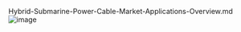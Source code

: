 Hybrid-Submarine-Power-Cable-Market-Applications-Overview.md
![image](https://github.com/user-attachments/assets/716dbd83-d5e5-48af-8d01-40a254e9ba83)
